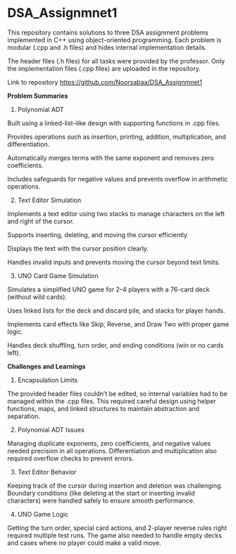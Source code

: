 # DSA_Assignmnet1
This repository contains solutions to three DSA assignment problems implemented in C++ using object-oriented programming. Each problem is modular (.cpp and .h files) and hides internal implementation details.

The header files (.h files) for all tasks were provided by the professor. Only the implementation files (.cpp files) are uploaded in the repository.

Link to repository https://github.com/Noorsabaa/DSA_Assignmnet1

 **Problem Summaries**

1. Polynomial ADT

Built using a linked-list–like design with supporting functions in .cpp files.

Provides operations such as insertion, printing, addition, multiplication, and differentiation.

Automatically merges terms with the same exponent and removes zero coefficients.

Includes safeguards for negative values and prevents overflow in arithmetic operations.

2. Text Editor Simulation

Implements a text editor using two stacks to manage characters on the left and right of the cursor.

Supports inserting, deleting, and moving the cursor efficiently.

Displays the text with the cursor position clearly.

Handles invalid inputs and prevents moving the cursor beyond text limits.

3. UNO Card Game Simulation

Simulates a simplified UNO game for 2–4 players with a 76-card deck (without wild cards).

Uses linked lists for the deck and discard pile, and stacks for player hands.

Implements card effects like Skip, Reverse, and Draw Two with proper game logic.

Handles deck shuffling, turn order, and ending conditions (win or no cards left).


 **Challenges and Learnings**
1. Encapsulation Limits

The provided header files couldn’t be edited, so internal variables had to be managed within the .cpp files.
This required careful design using helper functions, maps, and linked structures to maintain abstraction and separation.

2. Polynomial ADT Issues

Managing duplicate exponents, zero coefficients, and negative values needed precision in all operations.
Differentiation and multiplication also required overflow checks to prevent errors.

3. Text Editor Behavior

Keeping track of the cursor during insertion and deletion was challenging.
Boundary conditions (like deleting at the start or inserting invalid characters) were handled safely to ensure smooth performance.

4. UNO Game Logic

Getting the turn order, special card actions, and 2-player reverse rules right required multiple test runs.
The game also needed to handle empty decks and cases where no player could make a valid move.
